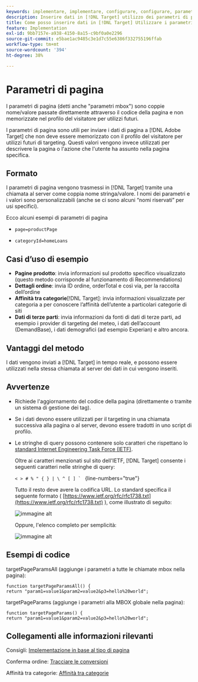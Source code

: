 ```yaml
---
keywords: implementare, implementare, configurare, configurare, parametri di pagina
description: Inserire dati in [!DNL Target] utilizzo dei parametri di pagina.
title: Come posso inserire dati in [!DNL Target] Utilizzare i parametri di pagina?
feature: Implementation
exl-id: 9bb7157e-a938-4150-8a15-c9bf0a0e2296
source-git-commit: e5bae1ac9485c3e1d7c55e6386f332755196ffab
workflow-type: tm+mt
source-wordcount: '394'
ht-degree: 38%

---
```


# Parametri di pagina

I parametri di pagina (detti anche &quot;parametri mbox&quot;) sono coppie nome/valore passate direttamente attraverso il codice della pagina e non memorizzate nel profilo del visitatore per utilizzi futuri.

I parametri di pagina sono utili per inviare i dati di pagina a [!DNL Adobe Target] che non deve essere memorizzato con il profilo del visitatore per utilizzi futuri di targeting. Questi valori vengono invece utilizzati per descrivere la pagina o l&#39;azione che l&#39;utente ha assunto nella pagina specifica.

## Formato

I parametri di pagina vengono trasmessi in [!DNL Target] tramite una chiamata al server come coppia nome stringa/valore. I nomi dei parametri e i valori sono personalizzabili (anche se ci sono alcuni “nomi riservati” per usi specifici).

Ecco alcuni esempi di parametri di pagina

* `page=productPage`

* `categoryId=homeLoans`

## Casi d’uso di esempio

* **Pagine prodotto**: invia informazioni sul prodotto specifico visualizzato (questo metodo corrisponde al funzionamento di Recommendations)
* **Dettagli ordine**: invia ID ordine, orderTotal e così via, per la raccolta dell’ordine
* **Affinità tra categorie**[!DNL Target]: invia informazioni visualizzate per categoria a per conoscere l’affinità dell’utente a particolari categorie di siti
* **Dati di terze parti**: invia informazioni da fonti di dati di terze parti, ad esempio i provider di targeting del meteo, i dati dell’account (DemandBase), i dati demografici (ad esempio Experian) e altro ancora.

## Vantaggi del metodo

I dati vengono inviati a [!DNL Target] in tempo reale, e possono essere utilizzati nella stessa chiamata al server dei dati in cui vengono inseriti.

## Avvertenze

* Richiede l&#39;aggiornamento del codice della pagina (direttamente o tramite un sistema di gestione dei tag).
* Se i dati devono essere utilizzati per il targeting in una chiamata successiva alla pagina o al server, devono essere tradotti in uno script di profilo.
* Le stringhe di query possono contenere solo caratteri che rispettano lo [standard Internet Engineering Task Force (IETF)](https://www.ietf.org/rfc/rfc3986.txt).

  Oltre ai caratteri menzionati sul sito dell&#39;IETF, [!DNL Target] consente i seguenti caratteri nelle stringhe di query:

  ```< > # % " { } | \ ^ [ ] ` ``` {line-numbers=&quot;true&quot;}

  Tutto il resto deve avere la codifica URL. Lo standard specifica il seguente formato ( [https://www.ietf.org/rfc/rfc1738.txt](https://www.ietf.org/rfc/rfc1738.txt) ), come illustrato di seguito:

  ![immagine alt](assets/ietf1.png)

  Oppure, l&#39;elenco completo per semplicità:

  ![immagine alt](assets/ietf2.png)

## Esempi di codice

targetPageParamsAll (aggiunge i parametri a tutte le chiamate mbox nella pagina):

`function targetPageParamsAll() { return "param1=value1&param2=value2&p3=hello%20world";`

targetPageParams (aggiunge i parametri alla MBOX globale nella pagina):

`function targetPageParams() { return "param1=value1&param2=value2&p3=hello%20world";`

## Collegamenti alle informazioni rilevanti

Consigli: [Implementazione in base al tipo di pagina](https://experienceleague.adobe.com/docs/target/using/recommendations/plan-implement.html)

Conferma ordine: [Tracciare le conversioni](../../implement/client-side/atjs/how-to-deployatjs/implement-target-without-a-tag-manager.md#track-conversions)

Affinità tra categorie: [Affinità tra categorie](https://experienceleague.adobe.com/docs/target/using/audiences/visitor-profiles/category-affinity.html)
